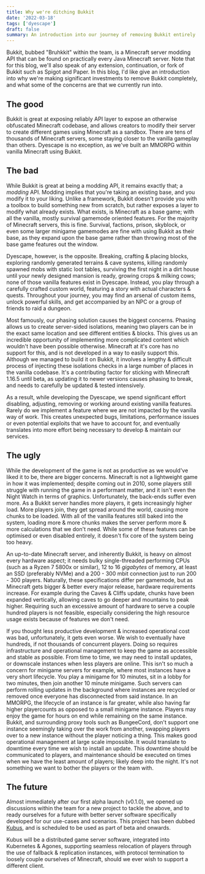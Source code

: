 ```yaml
---
title: Why we're ditching Bukkit
date: '2022-03-18'
tags: ['dyescape']
draft: false
summary: An introduction into our journey of removing Bukkit entirely
---
```


Bukkit, bubbed "Bruhkkit" within the team, is a Minecraft server modding API that can be found on practically every
Java Minecraft server. Note that for this blog, we'll also speak of any extension, continuation, or fork of Bukkit such
as Spigot and Paper. In this blog, I'd like give an introduction into why we're making significant investments to remove
Bukkit completely, and what some of the concerns are that we currently run into.

## The good

Bukkit is great at exposing reliably API layer to expose an otherwise obfuscated Minecraft codebase, and allows creators
to modify their server to create different games using Minecraft as a sandbox. There are tens of thousands of Minecraft
servers, some staying closer to the vanilla gameplay than others. Dyescape is no exception, as we've built an MMORPG
within vanilla Minecraft using Bukkit.

## The bad

While Bukkit is great at being a modding API, it remains exactly that; a _modding_ API. Modding implies that you're
taking an existing base, and you modify it to your liking. Unlike a framework, Bukkit doesn't provide you with a toolbox
to build something new from scratch, but rather exposes a layer to modify what already exists. What exists, is Minecraft
as a base game; with all the vanilla, mostly survival gamemode oriented features. For the majority of Minecraft servers,
this is fine. Survival, factions, prison, skyblock, or even some larger minigame gamemodes are fine with using Bukkit
as their base, as they expand upon the base game rather than throwing most of the base game features out the window.

Dyescape, however, is the opposite. Breaking, crafting & placing blocks, exploring randomly generated terrains & cave
systems, killing randomly spawned mobs with static loot tables, surviving the first night in a dirt house until your
newly designed mansion is ready, growing crops & milking cows; none of those vanilla features exist in Dyescape.
Instead, you play through a carefully crafted custom world, featuring a story with actual characters & quests.
Throughout your journey, you may find an arsenal of custom items, unlock powerful skills, and get accompanied by an NPC
or a group of friends to raid a dungeon.

Most famously, our phasing solution causes the biggest concerns. Phasing allows us to create server-sided isolations,
meaning two players can be in the exact same location and see different entities & blocks. This gives us an incredible
opportunity of implementing more complicated content which wouldn't have been possible otherwise. Minecraft at it's core
has no support for this, and is not developed in a way to easily support this. Although we managed to build it on Bukkit,
it involves a lengthy & difficult process of injecting these isolations checks in a large number of places in the vanilla
codebase. It's a contributing factor for sticking with Minecraft 1.16.5 until beta, as updating it to newer versions
causes phasing to break, and needs to carefully be updated & tested intensively.

As a result, while developing the Dyescape, we spend significant effort disabling, adjusting, removing or working around
existing vanilla features. Rarely do we implement a feature where we are not impacted by the vanilla way of work. This
creates unexpected bugs, limitations, performance issues or even potential exploits that we have to account for, and
eventually translates into more effort being necessary to develop & maintain our services.

## The ugly

While the development of the game is not as productive as we would've liked it to be, there are bigger concerns.
Minecraft is not a lightweight game in how it was implemented; despite coming out in 2010, some players still struggle
with running the game in a performant matter, and it isn't even the Night Watch in terms of graphics. Unfortunately,
the back-ends suffer even more. As a Bukkit server handles more players, it gets increasingly higher load. More players
join, they get spread around the world, causing more chunks to be loaded. With all of the vanilla features still baked
into the system, loading more & more chunks makes the server perform more & more calculations that we don't need.
While some of these features can be optimised or even disabled entirely, it doesn't fix core of the system being too
heavy.

An up-to-date Minecraft server, and inherently Bukkit, is heavy on almost every hardware aspect; it needs bulky single-threaded
performing CPUs (such as a Ryzen 7 5800x or similar), 12 to 16 _gigabytes_ of memory, at least an SSD (preferably NVMe)
and a 200 - 300 mbit connection just to run 200 - 300 players. Naturally, these specifications differ per gamemode, but
as Minecraft gets bigger & better every major release, hardware requirements increase. For example during the Caves &
Cliffs update, chunks have been expanded vertically, allowing caves to go deeper and mountains to peak higher. Requiring
such an excessive amount of hardware to serve a couple hundred players is not feasible, especially considering the high
resource usage exists because of features we don't need.

If you thought less productive development & increased operational cost was bad, unfortunately, it gets even worse.
We wish to eventually have hundreds, if not thousands of concurrent players. Doing so requires infrastructure and
operational management to keep the game as accessible and stable as possible. From time to time, we may need to install
updates, or downscale instances when less players are online. This isn't so much a concern for minigame servers for
example, where most instances have a very short lifecycle. You play a minigame for 10 minutes, sit in a lobby for two
minutes, then join another 10 minute minigame. Such servers can perform rolling updates in the background where
instances are recycled or removed once everyone has disconnected from said instance. In an MMORPG, the lifecycle of an
instance is far greater, while also having far higher playercounts as opposed to a small minigame instance. Players may
enjoy the game for hours on end while remaining on the same instance. Bukkit, and surrounding proxy tools such as
BungeeCord, don't support one instance seemingly taking over the work from another, swapping players over to a new
instance without the player noticing a thing. This makes good operational management at large scale impossible. It
would translate to downtime every time we wish to install an update. This downtime should be communicated to players,
and maintenance should be executed on times when we have the least amount of players; likely deep into the night. It's
not something we want to bother the players or the team with.

## The future

Almost immediately after our first alpha launch (v0.1.0), we opened up discussions within the team for a new project
to tackle the above, and to ready ourselves for a future with better server software specifically developed for our
use-cases and scenarios. This project has been dubbed [Kubus](https://i.imgur.com/eQcRytC.png), and is scheduled to
be used as part of beta and onwards.

Kubus will be a distributed game server software, integrated into Kubernetes & Agones, supporting seamless relocation
of players through the use of fallback & replication instances, with protocol termination to loosely couple ourselves
of Minecraft, should we ever wish to support a different client.
